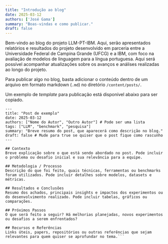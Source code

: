 ```yaml
---
title: "Introdução ao blog"
date: 2025-03-12
authors: ['José Gama']
summary: "Boas-vindas e como publicar."
draft: false
---
```


Bem-vindo ao blog do projeto LLM-PT-IBM. Aqui, serão apresentados relatórios e resultados do projeto desenvolvido em parceria entre a Universidade Federal de Campina Grande (UFCG) e a IBM, com foco na avaliação de modelos de linguagem para a língua portuguesa. Aqui será possível acompanhar atualizações sobre os avanços e análises realizadas ao longo do projeto.  

Para publicar algo no blog, basta adicionar o conteúdo dentro de um arquivo em formato markdown (`.md`) no diretório `/content/posts/`.  

Um exemplo de _template_ para publicação está disponível abaixo para ser copiado.

```
---
title: "Post de exemplo"
date: 2025-03-12
authors: ["Nome do Autor", "Outro Autor"] # Pode ser uma lista
tags: ["LLM", "benchmark", "pesquisa"]
summary: "Breve resumo do post, que aparecerá como descrição no blog."
draft: false # Mude para true se quiser que o post fique como rascunho
---

## Contexto  
Breve explicação sobre o que está sendo abordado no post. Pode incluir o problema ou desafio inicial e sua relevância para a equipe.

## Metodologia / Processo  
Descrição do que foi feito, quais técnicas, ferramentas ou benchmarks foram utilizados. Pode incluir detalhes sobre modelos, datasets e métricas.  

## Resultados e Conclusões  
Resumo dos achados, principais insights e impactos dos experimentos ou do desenvolvimento realizado. Pode incluir tabelas, gráficos ou comparações. 

## Próximos Passos  
O que será feito a seguir? Há melhorias planejadas, novos experimentos ou desafios a serem enfrentados?

## Recursos e Referências  
Links úteis, papers, repositórios ou outras referências que sejam relevantes para quem quiser se aprofundar no tema.```